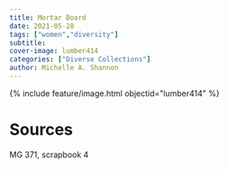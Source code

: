 ```yaml
---
title: Mortar Board
date: 2021-05-28
tags: ["women","diversity"]
subtitle: 
cover-image: lumber414
categories: ["Diverse Collections"]
author: Michelle A. Shannon
---
```


{% include feature/image.html objectid="lumber414" %}

# Sources

MG 371, scrapbook 4